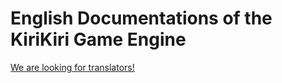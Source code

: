 # English Documentations of the KiriKiri Game Engine

[We are looking for translators!](https://forums.fuwanovel.net/topic/25481-looking-for-translators-for-japanese-game-engine-documentation-and-forming-group-and-eventually-some-fantl/?tab=comments#comment-534785)
